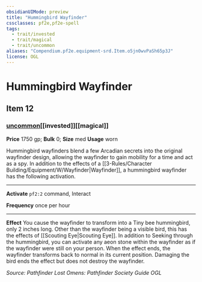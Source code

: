 ```yaml
---
obsidianUIMode: preview
title: "Hummingbird Wayfinder"
cssclasses: pf2e,pf2e-spell
tags:
  - trait/invested
  - trait/magical
  - trait/uncommon
aliases: "Compendium.pf2e.equipment-srd.Item.o5jn0wvPaSh65p3J"
license: OGL
---
```

# Hummingbird Wayfinder
## Item 12
### [uncommon](uncommon.md "Uncommon Rarity Trait")[[invested]][[magical]]


**Price** 1750 gp; 
**Bulk** 0; **Size** med
**Usage** worn

Hummingbird wayfinders blend a few Arcadian secrets into the original wayfinder design, allowing the wayfinder to gain mobility for a time and act as a spy. In addition to the effects of a [[3-Rules/Character Building/Equipment/W/Wayfinder|Wayfinder]], a hummingbird wayfinder has the following activation.

* * *

**Activate** `pf2:2` command, Interact

**Frequency** once per hour

* * *

**Effect** You cause the wayfinder to transform into a Tiny bee hummingbird, only 2 inches long. Other than the wayfinder being a visible bird, this has the effects of [[Scouting Eye|Scouting Eye]]. In addition to Seeking through the hummingbird, you can activate any aeon stone within the wayfinder as if the wayfinder were still on your person. When the effect ends, the wayfinder transforms back to normal in its current position. Damaging the bird ends the effect but does not destroy the wayfinder.

*Source: Pathfinder Lost Omens: Pathfinder Society Guide*
*OGL*